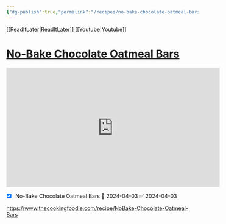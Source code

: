 ```yaml
---
{"dg-publish":true,"permalink":"/recipes/no-bake-chocolate-oatmeal-bars/","tags":["Recipes"],"created":"2024-03-18T14:40:00","updated":"2024-03-18 14:41"}
---
```


[[ReadItLater\|ReadItLater]] [[Youtube\|Youtube]]

# [No-Bake Chocolate Oatmeal Bars](https://youtube.com/watch?v=0rxfhMp3Z9s&feature=shared)

<iframe width="560" height="315" src="https://www.youtube-nocookie.com/embed/0rxfhMp3Z9s" title="YouTube video player" frameborder="0" allow="accelerometer; autoplay; clipboard-write; encrypted-media; gyroscope; picture-in-picture" allowfullscreen></iframe>

- [x] No-Bake Chocolate Oatmeal Bars 🛫 2024-04-03 ✅ 2024-04-03

https://www.thecookingfoodie.com/recipe/NoBake-Chocolate-Oatmeal-Bars

